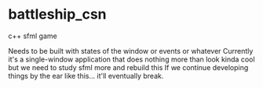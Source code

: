 # battleship_csn
c++ sfml game

Needs to be built with states of the window or events or whatever
Currently it's a single-window application that does nothing more than look kinda cool but we need to study sfml more and rebuild this
If we continue developing things by the ear like this... it'll eventually break.
